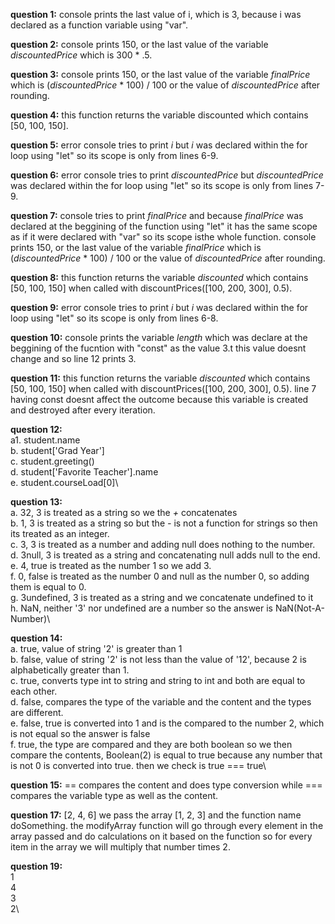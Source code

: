 **question 1:**
console prints the last value of i, which is 3, because i was declared as a function variable using "var".

**question 2:**
console prints 150, or the last value of the variable *discountedPrice* which is 300 * .5.

**question 3:**
console prints 150, or the last value of the variable *finalPrice* which is (*discountedPrice* * 100) / 100 or the value of *discountedPrice* after rounding.

**question 4:**
this function returns the variable discounted which contains [50, 100, 150].

**question 5:**
error
console tries to print *i* but *i* was declared within the for loop using "let" so its scope is only from lines 6-9.

**question 6:**
error
console tries to print *discountedPrice* but *discountedPrice* was declared within the for loop using "let" so its scope is only from lines 7-9.

**question 7:**
console tries to print *finalPrice* and because *finalPrice* was declared at the beggining of the function using "let" it has the same scope as if it were declared with "var" so its scope isthe whole function. console prints 150, or the last value of the variable *finalPrice* which is (*discountedPrice* * 100) / 100 or the value of *discountedPrice* after rounding.

**question 8:**
this function returns the variable *discounted* which contains [50, 100, 150] when called with discountPrices([100, 200, 300], 0.5).

**question 9:**
error
console tries to print *i* but *i* was declared within the for loop using "let" so its scope is only from lines 6-8.

**question 10:**
console prints the variable *length* which was declare at the beggining of the fucntion with "const" as the value 3.t this value doesnt change and so line 12 prints 3.

**question 11:**
this function returns the variable *discounted* which contains [50, 100, 150] when called with discountPrices([100, 200, 300], 0.5). line 7 having const doesnt affect the outcome because this variable is created and destroyed after every iteration.

**question 12:**\
a1. student.name \
b. student['Grad Year']\
c. student.greeting()\
d. student['Favorite Teacher'].name\
e. student.courseLoad[0]\

**question 13:**\
a. 32, 3 is treated as a string so we the *+* concatenates\
b. 1, 3 is treated as a string so but the *-* is not a function for strings so then its treated as an integer.\
c. 3, 3 is treated as a number and adding null does nothing to the number.\
d. 3null, 3 is treated as a string and concatenating null adds null to the end.\
e. 4, true is treated as the number 1 so we add 3.\
f. 0, false is treated as the number 0 and null as the number 0, so adding them is equal to 0.\
g. 3undefined, 3 is treated as a string and we concatenate undefined to it\
h. NaN, neither '3' nor undefined are a number so the answer is NaN(Not-A-Number)\

**question 14:**\
a. true, value of string '2' is greater than 1\
b. false, value of string '2' is not less than the value of '12', because 2 is alphabetically greater than 1.\
c. true, converts type int to string and string to int and both are equal to each other.\
d. false, compares the type of the variable and the content and the types are different.\
e. false, true is converted into 1 and is the compared to the number 2, which is not equal so the answer is false\
f. true, the type are compared and they are both boolean so we then compare the contents, Boolean(2) is equal to true because any number that is not 0 is converted into true. then we check is true === true\

**question 15:**
== compares the content and does type conversion while === compares the variable type as well as the content.

**question 17:**
[2, 4, 6]
we pass the array [1, 2, 3] and the function name doSomething. the modifyArray function will go through every element in the array passed and do calculations on it based on the function so for every item in the array we will multiply that number times 2.

**question 19:**\
1\
4\
3\
2\
